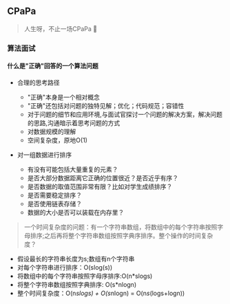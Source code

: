 
##  CPaPa 
> 人生呀，不止一场CPaPa :sunflower:

 ### 算法面试
 #### 什么是"正确"回答的一个算法问题 
 - 合理的思考路径 
     -  "正确"本身是一个相对概念 
     - "正确"还包括对问题的独特见解；优化；代码规范；容错性  
     - 对于问题的细节和应用环境,与面试官探讨一个问题的解决方案，解决问题的思路,沟通暗示着思考问题的方式 
     - 对数据规模的理解
     - 空间复杂度，原地O(1)

 - 对一组数据进行排序
    - 有没有可能包括大量重复的元素？ 
    - 是否大部分数据距离它正确的位置很近？是否近乎有序？ 
    - 是否数据的取值范围非常有限？比如对学生成绩排序？  
    - 是否需要稳定排序？ 
    - 是否使用链表存储？ 
    - 数据的大小是否可以装载在内存里？ 

>  一个时间复杂度的问题：有一个字符串数组，将数组中的每个字符串按照字母排序;之后再将整个字符串数组按照字典序排序。整个操作的时间复杂度？

- 假设最长的字符串长度为s;数组有n个字符串 
- 对每个字符串进行排序：O(slog(s))
- 将数组中的每个字符串按照字母序排序:O(n*slogs) 
- 将整个字符串数组按照字典排序: O(s*nlogn) 
- 整个时间复杂度：O(n*slogs)    + O(s*nlogn) = O(n*s*(logs+logn))  





